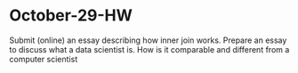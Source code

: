 # October-29-HW
Submit (online) an essay describing how inner join works.
Prepare an essay to discuss what a data scientist is. How is it comparable and different from a computer scientist 
